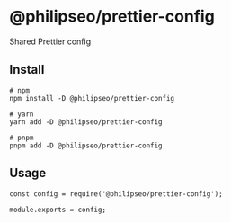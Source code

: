 # @philipseo/prettier-config

Shared Prettier config

## Install

```
# npm
npm install -D @philipseo/prettier-config

# yarn
yarn add -D @philipseo/prettier-config

# pnpm
pnpm add -D @philipseo/prettier-config
```

## Usage

```
const config = require('@philipseo/prettier-config');

module.exports = config;
```
